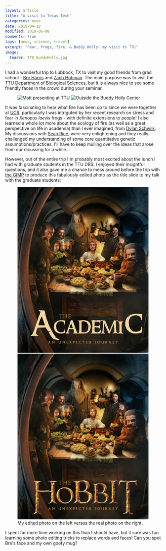```yaml
---
layout: article
title: "A visit to Texas Tech"
categories: news
date: 2019-04-18
modified: 2019-06-08
comments: true
tags: [news, science, travel]
excerpt: "Fear, frogs, fire, & Buddy Holly: my visit to TTU"
image:
  teaser: TTU_BuddyHolly.jpg
---
```


I had a wonderful trip to Lubbock, TX to visit my good friends from grad school - [Bre Harris](https://www.depts.ttu.edu/biology/people/faculty/harris/) and [Zach Hohman](https://www.depts.ttu.edu/psy/people/zhohman/). The main purpose was to visit the [TTU Department of Biological Sciences](https://www.depts.ttu.edu/biology/), but it is always nice to see some friendly faces in the crowd during your seminar.


<figure class="half">
  <img
    src="{% picture direct Wolak_TTU_titleSlide.jpg %}"
    alt="Matt presenting at TTU">
  <img
    src="{% picture direct TTU_BuddyHolly.jpg %}"
    alt="Outside the Buddy Holly Center">
</figure>



It was fascinating to hear what Bre has been up to since we were together at [UCR](https://eeob.ucr.edu/), particularly I was intriguted by her recent research on stress and fear in *Xenopus laevis* frogs - with definite extensions to people! I also learned a whole lot more about the ecology of fire (as well as a great perspective on life in academia) than I ever imagined, from [Dylan Schwilk](https://schwilk.org/). My discussions with [Sean Rice](https://www.depts.ttu.edu/biology/people/Faculty/Rice/home/), were very enlightening and they really challenged my understanding of some core quantitative genetic assumptions/practices. I'll have to keep mulling over the ideas that arose from our dicussing for a while...

However, out of the entire trip I'm probably most excited about the lunch I had with graduate students in the TTU DBS. I enjoyed their insightful questions, and it also gave me a chance to mess around before the trip with [the GIMP](https://www.gimp.org/) to produce this fabulously edited photo as the title slide to my talk with the graduate students:

<figure class="third">
	<a href="/images/TheAcademic_AnUnexpectedJourney_WolakPoster.jpg"><img src="/images/TheAcademic_AnUnexpectedJourney_WolakPoster.jpg"></a>
	<a href="/images/TheHobbitPoster.jpg"><img src="/images/TheHobbitPoster.jpg"></a>
	<figcaption>My edited photo on the left versus the real photo on the right.</figcaption>
</figure>

I spent far more time working on this than I should have, but it sure was fun learning some photo editing tricks to replace words and faces! Can you spot Bre's face and my own goofy mug?



